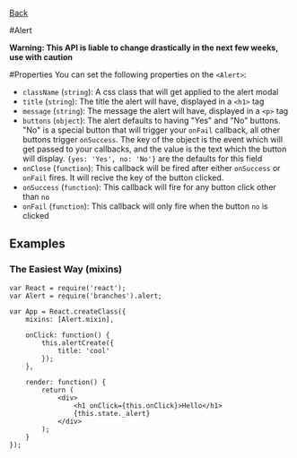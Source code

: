 [Back](https://github.com/willowtreeapps/branches/tree/master/docs)

#Alert

**Warning: This API is liable to change drastically in the next few weeks, use with caution**

#Properties
You can set the following properties on the `<Alert>`:

- `className` (`string`): A css class that will get applied to the alert modal
- `title` (`string`): The title the alert will have, displayed in a `<h1>` tag
- `message` (`string`): The message the alert will have, displayed in a `<p>` tag
- `buttons` (`object`): The alert defaults to having "Yes" and "No" buttons. "No" is a special button that will trigger your `onFail` callback, all other buttons trigger `onSuccess`. The key of the object is the event which will get passed to your callbacks, and the value is the text which the button will display. `{yes: 'Yes', no: 'No'}` are the defaults for this field
- `onClose` (`function`): This callback will be fired after either `onSuccess` or `onFail` fires. It will recive the key of the button clicked.
- `onSuccess` (`function`): This callback will fire for any button click other than `no`
- `onFail` (`function`): This callback will only fire when the button `no` is clicked

## Examples

### The Easiest Way (mixins)

```
var React = require('react');
var Alert = require('branches').alert;

var App = React.createClass({
    mixins: [Alert.mixin],

    onClick: function() {
        this.alertCreate({
            title: 'cool'
        });
    },

    render: function() {
        return (
            <div>
                <h1 onClick={this.onClick}>Hello</h1>
                {this.state._alert}
            </div>
        );
    }
});
```

